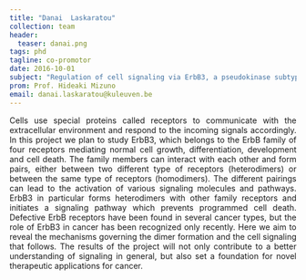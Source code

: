 ```yaml
---
title: "Danai  Laskaratou"
collection: team
header:
  teaser: danai.png
tags: phd
tagline: co-promotor
date: 2016-10-01
subject: "Regulation of cell signaling via ErbB3, a pseudokinase subtype of receptor tyrosine kinases"
prom: Prof. Hideaki Mizuno
email: danai.laskaratou@kuleuven.be
---
```

<p align= "justify">
Cells use special proteins called receptors to communicate with the extracellular environment and respond to the incoming signals accordingly. In this project we plan to study ErbB3, which belongs to the ErbB family of four receptors mediating normal cell growth, differentiation, development and cell death. The family members can interact with each other and form pairs, either between two different type of receptors (heterodimers) or between the same type of receptors (homodimers). The different pairings can lead to the activation of various signaling molecules and pathways. ErbB3 in particular forms heterodimers with other family
receptors and initiates a signaling pathway which prevents programmed cell death. Defective ErbB receptors have been found in several cancer types, but the role of ErbB3 in cancer has been recognized only recently. Here we aim to reveal the mechanisms governing the dimer formation and the cell signaling that follows. The results of the project will not only contribute to a better understanding of signaling in general, but also set a foundation for novel therapeutic applications for cancer.
